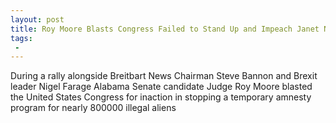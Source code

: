 ```yaml
---
layout: post
title: Roy Moore Blasts Congress Failed to Stand Up and Impeach Janet Napolitano over DACA
tags:
 -
---
```

During a rally alongside Breitbart News Chairman Steve Bannon and Brexit leader Nigel Farage Alabama Senate candidate Judge Roy Moore blasted the United States Congress for inaction in stopping a temporary amnesty program for nearly 800000 illegal aliens
